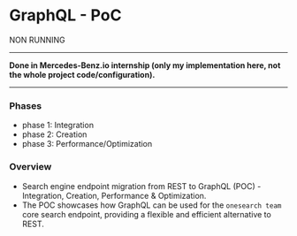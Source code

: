 # GraphQL - PoC

NON RUNNING

** **

**Done in Mercedes-Benz.io internship (only my implementation here, not the whole project code/configuration).**

** **

### Phases

- phase 1: Integration
- phase 2: Creation
- phase 3: Performance/Optimization

### Overview

- Search engine endpoint migration from REST to GraphQL (POC) - Integration, Creation, Performance & Optimization.
- The POC showcases how GraphQL can be used for the `onesearch team` core search endpoint, providing a flexible and efficient alternative to REST.

